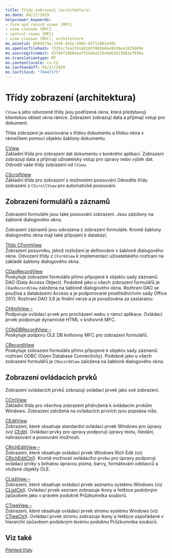 ```yaml
---
title: Třídy zobrazení (architektura)
ms.date: 09/17/2019
helpviewer_keywords:
- form and record views [MFC]
- view classes [MFC]
- control views [MFC]
- view classes [MFC], architecture
ms.assetid: 8894579a-1436-441e-b985-83711061e495
ms.openlocfilehash: 7235ccfea1f41dd185f0b5b6be9b39ea16250d94
ms.sourcegitcommit: 63784729604aaf526de21f6c6b62813882af930a
ms.translationtype: MT
ms.contentlocale: cs-CZ
ms.lasthandoff: 03/17/2020
ms.locfileid: "79447175"
---
```

# <a name="view-classes-architecture"></a>Třídy zobrazení (architektura)

`CView` a jeho odvozené třídy jsou podřízená okna, která představují klientskou oblast okna rámce. Zobrazení zobrazují data a přijímají vstup pro dokument.

Třída zobrazení je asociována s třídou dokumentu a třídou okna s rámečkem pomocí objektu šablony dokumentu.

[CView](../mfc/reference/cview-class.md)<br/>
Základní třída pro zobrazení dat dokumentu v konkrétní aplikaci. Zobrazení zobrazují data a přijímají uživatelský vstup pro úpravy nebo výběr dat. Odvodit vaše třídy zobrazení od `CView`.

[CScrollView](../mfc/reference/cscrollview-class.md)<br/>
Základní třída pro zobrazení s možnostmi posouvání Odvodíte třídu zobrazení z `CScrollView` pro automatické posouvání.

## <a name="form-and-record-views"></a>Zobrazení formulářů a záznamů

Zobrazení formuláře jsou také posouvání zobrazení. Jsou založeny na šabloně dialogového okna.

Zobrazení záznamů jsou odvozena z zobrazení formuláře. Kromě šablony dialogového okna mají také připojení k databázi.

[Třídy CFormView](../mfc/reference/cformview-class.md)<br/>
Zobrazení posuvníku, jehož rozložení je definováno v šabloně dialogového okna. Odvození třídy z `CFormView` k implementaci uživatelského rozhraní na základě šablony dialogového okna.

[CDaoRecordView](../mfc/reference/cdaorecordview-class.md)<br/>
Poskytuje zobrazení formuláře přímo připojené k objektu sady záznamů DAO (Data Access Object). Podobně jako u všech zobrazení formulářů je `CDaoRecordView` založena na šabloně dialogového okna. Rozhraní DAO se používá s databázemi Access a je podporované prostřednictvím sady Office 2013. Rozhraní DAO 3,6 je finální verze a je považována za zastaralou.

[CHtmlView –](../mfc/reference/chtmlview-class.md)<br/>
Podporuje ovládací prvek pro procházení webu v rámci aplikace. Ovládací prvek podporuje dynamické HTML v knihovně MFC.

[COleDBRecordView –](../mfc/reference/coledbrecordview-class.md)<br/>
Poskytuje podporu OLE DB knihovny MFC pro zobrazení formulářů.

[CRecordView](../mfc/reference/crecordview-class.md)<br/>
Poskytuje zobrazení formuláře přímo připojené k objektu sady záznamů rozhraní ODBC (Open Database Connectivity). Podobně jako u všech zobrazení formulářů je `CRecordView` založena na šabloně dialogového okna.

## <a name="control-views"></a>Zobrazení ovládacích prvků

Zobrazení ovládacích prvků zobrazují ovládací prvek jako své zobrazení.

[CCtrlView](../mfc/reference/cctrlview-class.md)<br/>
Základní třída pro všechna zobrazení přidružená k ovládacím prvkům Windows. Zobrazení založená na ovládacích prvcích jsou popsána níže.

[CEditView](../mfc/reference/ceditview-class.md)<br/>
Zobrazení, které obsahuje standardní ovládací prvek Windows pro úpravy (viz [CEdit](../mfc/reference/cedit-class.md)). Ovládací prvky pro úpravy podporují úpravy textu, hledání, nahrazování a posouvání možností.

[CRichEditView –](../mfc/reference/cricheditview-class.md)<br/>
Zobrazení, které obsahuje ovládací prvek Windows Rich Edit (viz [CRichEditCtrl](../mfc/reference/cricheditctrl-class.md)). Kromě možností ovládacího prvku pro úpravy podporují ovládací prvky s bohatou úpravou písma, barvy, formátování odstavců a vložené objekty OLE.

[CListView –](../mfc/reference/clistview-class.md)<br/>
Zobrazení, které obsahuje ovládací prvek seznamu systému Windows (viz [CListCtrl](../mfc/reference/clistctrl-class.md)). Ovládací prvek seznam zobrazuje ikony a řetězce podobným způsobem jako v pravém podokně Průzkumníka souborů.

[CTreeView –](../mfc/reference/ctreeview-class.md)<br/>
Zobrazení, které obsahuje ovládací prvek stromu systému Windows (viz [CTreeCtrl](../mfc/reference/ctreectrl-class.md)). Ovládací prvek stromu zobrazuje ikony a řetězce uspořádané v hierarchii způsobem podobným levému podoknu Průzkumníka souborů.

## <a name="see-also"></a>Viz také

[Přehled třídy](../mfc/class-library-overview.md)
